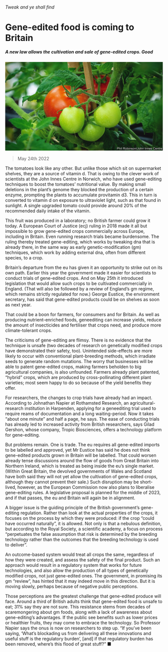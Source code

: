 ###### Tweak and ye shall find

# Gene-edited food is coming to Britain 

##### A new law allows the cultivation and sale of gene-edited crops. Good 

![image](images/20220528_BRP002.jpg) 

> May 24th 2022 

The tomatoes look like any other. But unlike those which sit on supermarket shelves, they are a source of vitamin d. That is owing to the clever work of scientists at the John Innes Centre in Norwich, who have used gene-editing techniques to boost the tomatoes’ nutritional value. By making small deletions in the plant’s genome they blocked the production of a certain enzyme, prompting the plants to accumulate provitamin d3. This in turn is converted to vitamin d on exposure to ultraviolet light, such as that found in sunlight. A single upgraded tomato could provide around 20% of the recommended daily intake of the vitamin. 

This fruit was produced in a laboratory; no British farmer could grow it today. A European Court of Justice (ecj) ruling in 2018 made it all but impossible to grow gene-edited crops commercially across Europe, including in Britain. Even running research trials became burdensome. The ruling thereby treated gene-editing, which works by tweaking dna that is already there, in the same way as early genetic-modification (gm) techniques, which work by adding external dna, often from different species, to a crop. 

Britain’s departure from the eu has given it an opportunity to strike out on its own path. Earlier this year the government made it easier for scientists to conduct trials of gene-edited crops. And on May 25th it introduced legislation that would allow such crops to be cultivated commercially in England. (That will also be followed by a review of England’s gm regime, which remains strictly regulated for now.) George Eustice, the environment secretary, has said that gene-edited products could be on shelves as soon as next year. 

That could be a boon for farmers, for consumers and for Britain. As well as producing nutrient-enriched foods, geneediting can increase yields, reduce the amount of insecticides and fertiliser that crops need, and produce more climate-tolerant crops. 

The criticisms of gene-editing are flimsy. There is no evidence that the technique is unsafe (two decades of research on genetically modified crops have demonstrated their safety, too). Unintended side-effects are more likely to occur with conventional plant-breeding methods, which irradiate seeds to generate random mutations. The worry that businesses will be able to patent gene-edited crops, making farmers beholden to big agricultural companies, is also unfounded. Farmers already plant patented, “hybrid” crops, which are produced by cross-pollinating different plant varieties; most seem happy to do so because of the yield benefits they offer.

For researchers, the changes to crop trials have already had an impact. According to Johnathan Napier at Rothamsted Research, an agricultural-research institution in Harpenden, applying for a geneediting trial used to require reams of documentation and a long waiting-period. Now it takes “about one minute” and half a page, he says. The ease of conducting trials has already led to increased activity from British researchers, says Gilad Gershon, whose company, Tropic Biosciences, offers a technology platform for gene-editing. 

But problems remain. One is trade. The eu requires all gene-edited imports to be labelled and approved, yet Mr Eustice has said he does not think gene-edited products grown in Britain will be labelled. That could worsen already tense discussions around the flow of goods from Great Britain into Northern Ireland, which is treated as being inside the eu’s single market. (Within Great Britain, the devolved governments of Wales and Scotland have both said they will not yet allow the cultivation of gene-edited crops, although they cannot prevent their sale.) Such disruption may be short-lived, however, as the European Commission now also plans to liberalise gene-editing rules. A legislative proposal is planned for the middle of 2023, and if that passes, the eu and Britain will again be in alignment. 

A bigger issue is the guiding principle of the British government’s gene-editing regulation. Rather than look at the actual properties of the crops, it focuses on the process by which they were produced: if the crop “could have occurred naturally”, it is allowed. Not only is that a nebulous definition, but according to the Royal Society, a scientific academy, a focus on process “perpetuates the false assumption that risk is determined by the breeding technology rather than the outcomes that the breeding technology is used to deliver”. 

An outcome-based system would treat all crops the same, regardless of how they were created, and assess the safety of the final product. Such an approach would result in a regulatory system that works for future technologies, and also allow the production of all types of genetically modified crops, not just gene-edited ones. The government, in promising its gm “review”, has hinted that it may indeed move in this direction. But it is moving slowly, perhaps because of negative public perceptions.

Those perceptions are the greatest challenge that gene-edited produce will face. Around a third of British adults think that gene-edited food is unsafe to eat; 31% say they are not sure. This resistance stems from decades of scaremongering about gm foods, along with a lack of awareness about gene-editing’s advantages. If the public see benefits such as lower prices or healthier fruits, they may come to embrace the technology. So Professor Napier says the onus is now on researchers to step up. “If you’ve been saying, ‘What’s blockading us from delivering all these innovations and useful stuff is the regulatory burden’, [and] if that regulatory burden has been removed, where’s this flood of great stuff?” ■


